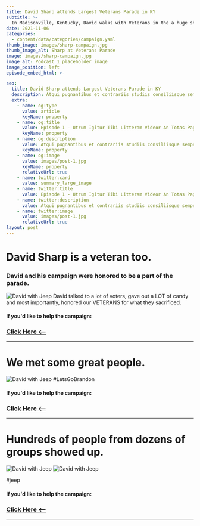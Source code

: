 ```yaml
---
title: David Sharp attends Largest Veterans Parade in KY
subtitle: >-
  In Madisonville, Kentucky, David walks with Veterans in the a huge showing of support for our nations' heroes.
date: 2021-11-06
categories:
  - content/data/categories/campaign.yaml
thumb_image: images/sharp-campaign.jpg
thumb_image_alt: Sharp at Veterans Parade
image: images/sharp-campaign.jpg
image_alt: Podcast 1 placeholder image
image_position: left
episode_embed_html: >-

seo:
  title: David Sharp attends Largest Veterans Parade in KY
  description: Atqui pugnantibus et contrariis studiis consiliisque semper utens nihil
  extra:
    - name: og:type
      value: article
      keyName: property
    - name: og:title
      value: Episode 1 - Utrum Igitur Tibi Litteram Videor An Totas Paginas
      keyName: property
    - name: og:description
      value: Atqui pugnantibus et contrariis studiis consiliisque semper utens nihil
      keyName: property
    - name: og:image
      value: images/post-1.jpg
      keyName: property
      relativeUrl: true
    - name: twitter:card
      value: summary_large_image
    - name: twitter:title
      value: Episode 1 - Utrum Igitur Tibi Litteram Videor An Totas Paginas
    - name: twitter:description
      value: Atqui pugnantibus et contrariis studiis consiliisque semper utens nihil
    - name: twitter:image
      value: images/post-1.jpg
      relativeUrl: true
layout: post
---
```

# David Sharp is a veteran too.

### David and his campaign were honored to be a part of the parade.

![David with Jeep](/images/notforgot.jpg)
David talked to a lot of voters, gave out a LOT of candy and most importantly, honored our VETERANS for what they sacrificed.

#### If you'd like to help the campaign:
### [ Click Here <--](/support)
<hr>

# We met some great people.

![David with Jeep](/images/letsgobrandon.jpg)
#LetsGoBrandon

#### If you'd like to help the campaign:
### [ Click Here <--](/support)
<hr>



# Hundreds of people from dozens of groups showed up.

![David with Jeep](/images/davidjeep.jpg)
![David with Jeep](/images/david-veterans-talking.jpg)

#jeep

#### If you'd like to help the campaign:
### [ Click Here <--](/support)
<hr>
